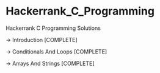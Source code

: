 # Hackerrank_C_Programming
Hackerrank C Programming Solutions

-> Introduction [COMPLETE]

-> Conditionals And Loops [COMPLETE] 

-> Arrays And Strings [COMPLETE]
